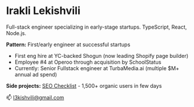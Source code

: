 # Irakli Lekishvili

Full-stack engineer specializing in early-stage startups. TypeScript, React, Node.js.

**Pattern:** First/early engineer at successful startups
- First eng hire at YC-backed Shogun (now leading Shopify page builder)
- Employee #4 at Operoo through acquisition by SchoolStatus
- Currently: Senior Fullstack engineer at TurbaMedia.ai (multiple $M+ annual ad spend)

**Side projects:** [SEO Checklist](https://seo-checklist.app) - 1,500+ organic users in few days

📫 l3kishvili@gmail.com

